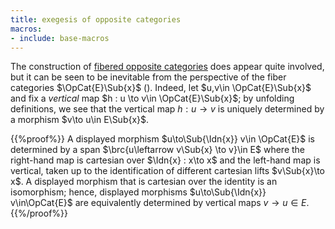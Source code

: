 ```yaml
---
title: exegesis of opposite categories
macros:
- include: base-macros
---
```


The construction of [fibered opposite categories](frct-001Z) does appear quite
involved, but it can be seen to be inevitable from the perspective of the fiber
categories $\OpCat{E}\Sub{x}$ ([](frct-0005)). Indeed, let $u,v\in
\OpCat{E}\Sub{x}$ and fix a *vertical* map $h : u \to v\in \OpCat{E}\Sub{x}$;
by unfolding definitions, we see that the vertical map $h : u \to v$ is
uniquely determined by a morphism $v\to u\in E\Sub{x}$.

{{%proof%}}
A displayed morphism $u\to\Sub{\Idn{x}} v\in \OpCat{E}$ is
determined by a span $\brc{u\leftarrow v\Sub{x} \to v}\in E$ where the right-hand
map is cartesian over $\Idn{x} : x\to x$ and the left-hand map is vertical, taken up to the identification of
different cartesian lifts $v\Sub{x}\to x$. A displayed morphism that is cartesian over the identity is an isomorphism; hence, displayed morphisms $u\to\Sub{\Idn{x}} v\in\OpCat{E}$ are equivalently determined by vertical maps $v\to u \in E$.
{{%/proof%}}
